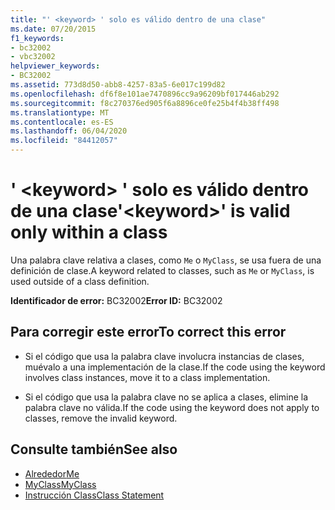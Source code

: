 ```yaml
---
title: "' <keyword> ' solo es válido dentro de una clase"
ms.date: 07/20/2015
f1_keywords:
- bc32002
- vbc32002
helpviewer_keywords:
- BC32002
ms.assetid: 773d8d50-abb8-4257-83a5-6e017c199d82
ms.openlocfilehash: df6f8e101ae7470896cc9a96209bf017446ab292
ms.sourcegitcommit: f8c270376ed905f6a8896ce0fe25b4f4b38ff498
ms.translationtype: MT
ms.contentlocale: es-ES
ms.lasthandoff: 06/04/2020
ms.locfileid: "84412057"
---
```

# <a name="keyword-is-valid-only-within-a-class"></a><span data-ttu-id="d7dcc-102">' \<keyword> ' solo es válido dentro de una clase</span><span class="sxs-lookup"><span data-stu-id="d7dcc-102">'\<keyword>' is valid only within a class</span></span>
<span data-ttu-id="d7dcc-103">Una palabra clave relativa a clases, como `Me` o `MyClass`, se usa fuera de una definición de clase.</span><span class="sxs-lookup"><span data-stu-id="d7dcc-103">A keyword related to classes, such as `Me` or `MyClass`, is used outside of a class definition.</span></span>  
  
 <span data-ttu-id="d7dcc-104">**Identificador de error:** BC32002</span><span class="sxs-lookup"><span data-stu-id="d7dcc-104">**Error ID:** BC32002</span></span>  
  
## <a name="to-correct-this-error"></a><span data-ttu-id="d7dcc-105">Para corregir este error</span><span class="sxs-lookup"><span data-stu-id="d7dcc-105">To correct this error</span></span>  
  
- <span data-ttu-id="d7dcc-106">Si el código que usa la palabra clave involucra instancias de clases, muévalo a una implementación de la clase.</span><span class="sxs-lookup"><span data-stu-id="d7dcc-106">If the code using the keyword involves class instances, move it to a class implementation.</span></span>  
  
- <span data-ttu-id="d7dcc-107">Si el código que usa la palabra clave no se aplica a clases, elimine la palabra clave no válida.</span><span class="sxs-lookup"><span data-stu-id="d7dcc-107">If the code using the keyword does not apply to classes, remove the invalid keyword.</span></span>  
  
## <a name="see-also"></a><span data-ttu-id="d7dcc-108">Consulte también</span><span class="sxs-lookup"><span data-stu-id="d7dcc-108">See also</span></span>

- [<span data-ttu-id="d7dcc-109">Alrededor</span><span class="sxs-lookup"><span data-stu-id="d7dcc-109">Me</span></span>](../programming-guide/program-structure/me-my-mybase-and-myclass.md#me)
- [<span data-ttu-id="d7dcc-110">MyClass</span><span class="sxs-lookup"><span data-stu-id="d7dcc-110">MyClass</span></span>](../programming-guide/program-structure/me-my-mybase-and-myclass.md#myclass)
- [<span data-ttu-id="d7dcc-111">Instrucción Class</span><span class="sxs-lookup"><span data-stu-id="d7dcc-111">Class Statement</span></span>](../language-reference/statements/class-statement.md)
